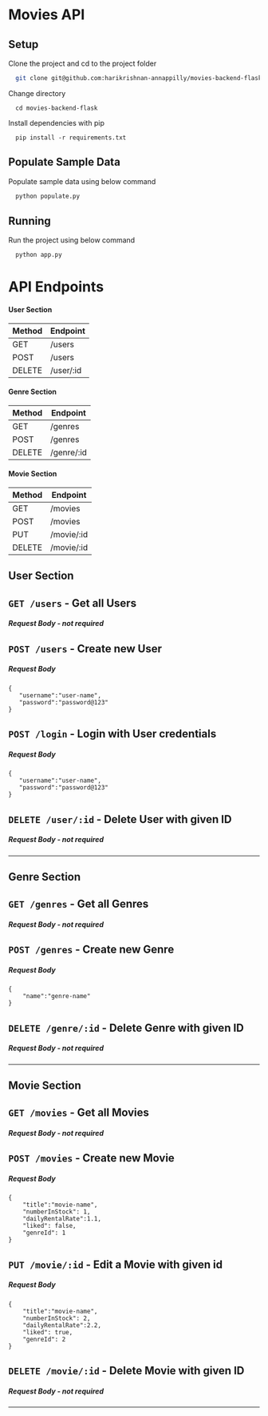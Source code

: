 # Movies API

## Setup

Clone the project and cd to the project folder

```bash
  git clone git@github.com:harikrishnan-annappilly/movies-backend-flask.git
```

Change directory

```
  cd movies-backend-flask
```

Install dependencies with pip

```
  pip install -r requirements.txt
```

## Populate Sample Data

Populate sample data using below command

```bash
  python populate.py
```

## Running

Run the project using below command

```bash
  python app.py
```

# API Endpoints

#### User Section

| Method | Endpoint  |
| ------ | --------- |
| GET    | /users    |
| POST   | /users    |
| DELETE | /user/:id |

#### Genre Section

| Method | Endpoint   |
| ------ | ---------- |
| GET    | /genres    |
| POST   | /genres    |
| DELETE | /genre/:id |

#### Movie Section

| Method | Endpoint   |
| ------ | ---------- |
| GET    | /movies    |
| POST   | /movies    |
| PUT    | /movie/:id |
| DELETE | /movie/:id |

## User Section

## `GET /users` - Get all Users

##### Request Body - not required

## `POST /users` - Create new User

##### Request Body

```
{
   "username":"user-name",
   "password":"password@123"
}
```

## `POST /login` - Login with User credentials

##### Request Body

```
{
   "username":"user-name",
   "password":"password@123"
}
```

## `DELETE /user/:id` - Delete User with given ID

##### Request Body - not required

---

## Genre Section

## `GET /genres` - Get all Genres

##### Request Body - not required

## `POST /genres` - Create new Genre

##### Request Body

```
{
    "name":"genre-name"
}
```

## `DELETE /genre/:id` - Delete Genre with given ID

##### Request Body - not required

---

## Movie Section

## `GET /movies` - Get all Movies

##### Request Body - not required

## `POST /movies` - Create new Movie

##### Request Body

```
{
    "title":"movie-name",
    "numberInStock": 1,
    "dailyRentalRate":1.1,
    "liked": false,
    "genreId": 1
}
```

## `PUT /movie/:id` - Edit a Movie with given id

##### Request Body

```
{
    "title":"movie-name",
    "numberInStock": 2,
    "dailyRentalRate":2.2,
    "liked": true,
    "genreId": 2
}
```

## `DELETE /movie/:id` - Delete Movie with given ID

##### Request Body - not required

---
